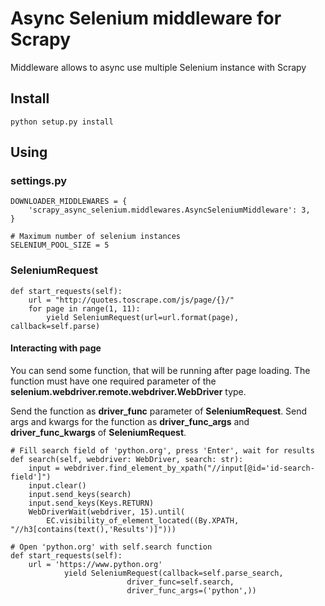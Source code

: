 Async Selenium middleware for Scrapy
=====================================

Middleware allows to async use multiple Selenium instance with Scrapy

## Install


    python setup.py install
    
## Using

### settings.py

    DOWNLOADER_MIDDLEWARES = {
        'scrapy_async_selenium.middlewares.AsyncSeleniumMiddleware': 3, 
    }
    
    # Maximum number of selenium instances
    SELENIUM_POOL_SIZE = 5

    
### SeleniumRequest

    def start_requests(self):
        url = "http://quotes.toscrape.com/js/page/{}/"
        for page in range(1, 11):
            yield SeleniumRequest(url=url.format(page), callback=self.parse)
            
#### Interacting with page

You can send some function, that will be running after page loading. 
The function must have one required parameter of the **selenium.webdriver.remote.webdriver.WebDriver** type.

Send the function as **driver_func** parameter of **SeleniumRequest**. 
Send args and kwargs for the function as **driver_func_args** and **driver_func_kwargs** of **SeleniumRequest**.

    # Fill search field of 'python.org', press 'Enter', wait for results
    def search(self, webdriver: WebDriver, search: str):
        input = webdriver.find_element_by_xpath("//input[@id='id-search-field']")
        input.clear()
        input.send_keys(search)
        input.send_keys(Keys.RETURN)
        WebDriverWait(webdriver, 15).until(
            EC.visibility_of_element_located((By.XPATH, "//h3[contains(text(),'Results')]")))
            
    # Open 'python.org' with self.search function
    def start_requests(self):
        url = 'https://www.python.org'
                yield SeleniumRequest(callback=self.parse_search,
                              driver_func=self.search,
                              driver_func_args=('python',))

        